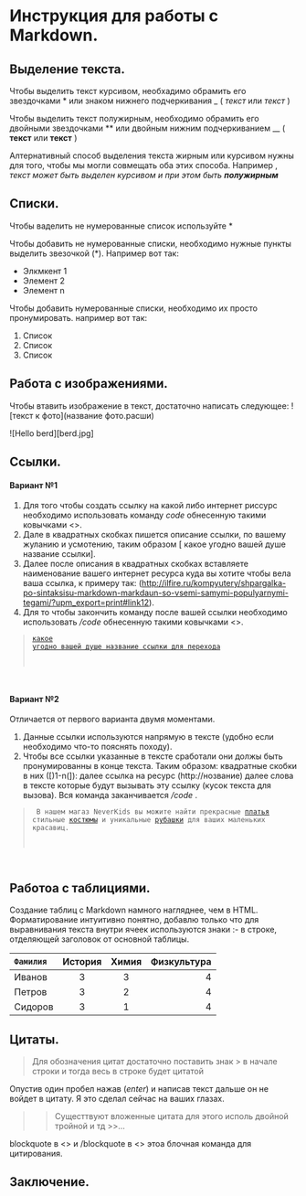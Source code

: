 # Инструкция для работы с Markdown.

## Выделение текста.
Чтобы выделить текст курсивом, необхадимо обрамить его звездочками * или знаком нижнего подчеркивания _ ( *текст* или _текст_ )

Чтобы выделить текст полужирным, необходимо обрамить его двойными звездочками ** или двойным нижним подчеркиванием __  ( **текст** или  __текст__ )

Алтернативный способ выделения текста жирным или курсивом нужны для того, чтобы мы могли совмещать оба этих способа. Например , _текст может быть выделен курсивом и при этом быть **полужирным**_

## Списки.
Чтобы ваделить не нумерованные список используйте *

Чтобы добавить не нумерованные списки, необходимо нужные пункты выделить звезочкой (*). Например вот так:

* Элкмкент 1
* Элемент 2 
* Элемент n

Чтобы добавить нумерованные списки, необходимо их просто пронумировать. например вот так:
1. Список
2. Список 
3. Список

## Работа с изображениями.

Чтобы втавить изображение в текст, достаточно написать следующее: ![текст к фото](название фото.расши)

![Hello berd][berd.jpg]

## Ссылки.

#### Вариант №1

1. Для того чтобы создать ссылку на какой либо интернет риссурс необходимо использовать команду _code_ обнесенную такими ковычками <>. 
2. Дале в квадратных скобках пишется описание ссылки, по вашему жуланию и усмотению, таким образом [ какое угодно вашей душе название ссылки]. 
3. Далее после описания в квадратных скобках вставляете наименование вашего интернет ресурса куда вы хотите чтобы вела ваша ссылка, к примеру так: (http://ilfire.ru/kompyutery/shpargalka-po-sintaksisu-markdown-markdaun-so-vsemi-samymi-populyarnymi-tegami/?upm_export=print#link12).
4. Для то чтобы закончить команду после вашей ссылки необходимо использовать  _/code_ обнесенную такими ковычками <>.

><code>[какое угодно вашей душе название ссылки для перехода](http://ilfire.ru/kompyutery/shpargalka-po-sintaksisu-markdown-markdaun-so-vsemi-samymi-populyarnymi-tegami/?upm_export=print#link12)
</code>

#### Вариант №2

Отличается от первого варианта двумя моментами.
1. Данные ссылки используются напрямую в тексте (удобно если необходимо что-то пояснять походу).
2. Чтобы все ссылки указанные в тексте сработали они должы быть пронумированны в конце текста. Таким образом: квадратные скобки в них ([)1-n(]): далее ссылка на ресурс (http://нозвание) далее слова в тексте которые будут вызывать эту ссылку (кусок текста для вызова). Вся команда заканчивается  _/code_ .  

><code> В нашем магаз NeverKids вы можите найти прекрасные [платья][1] стильные
[костюмы][2] и уникальные [рубашки][3] для ваших маленьких красавиц.

[1]: https://www.wildberries.ru/catalog/190023380/detail.aspx  "Платья"
[2]: https://www.wildberries.ru/catalog/175594787/detail.aspx  "костюмы"
[3]: https://www.wildberries.ru/catalog/190262685/detail.aspx  "Рубашки"
</code>

## Работоа с таблициями.

Создание таблиц с Markdown намного нагляднее, чем в HTML. Форматирование интуитивно понятно, добавлю только что для выравнивания текста внутри ячеек используются знаки :- в строке, отделяющей заголовок от основной таблицы.

<code>Фамилия     | История | Химия | Физкультура
:-------- |:-----:| :-:| -:
Иванов    | 3     | 3      | 4
Петров    | 3     | 2      | 4
Сидоров   | 3     | 1      | 4
</code>

## Цитаты.
>Для обозначения цитат достаточно поставить знак > 
в начале строки и тогда весь в строке будет цитатой

Опустив один пробел нажав (_enter_) и написав текст дальше он не войдет в цитату. Я это сделал сейчас на ваших глазах.

>>Сущесттвуют вложенные цитата для этого исполь двойной тройной и тд >>... 

 blockquote в <> и /blockquote в <> этоа блочная команда для цитирования.

## Заключение.